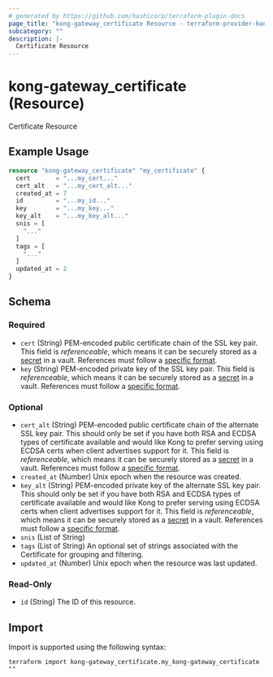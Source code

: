 ```yaml
---
# generated by https://github.com/hashicorp/terraform-plugin-docs
page_title: "kong-gateway_certificate Resource - terraform-provider-kong-gateway"
subcategory: ""
description: |-
  Certificate Resource
---
```


# kong-gateway_certificate (Resource)

Certificate Resource

## Example Usage

```terraform
resource "kong-gateway_certificate" "my_certificate" {
  cert       = "...my_cert..."
  cert_alt   = "...my_cert_alt..."
  created_at = 7
  id         = "...my_id..."
  key        = "...my_key..."
  key_alt    = "...my_key_alt..."
  snis = [
    "..."
  ]
  tags = [
    "..."
  ]
  updated_at = 2
}
```

<!-- schema generated by tfplugindocs -->
## Schema

### Required

- `cert` (String) PEM-encoded public certificate chain of the SSL key pair. This field is _referenceable_, which means it can be securely stored as a [secret](/gateway/latest/plan-and-deploy/security/secrets-management/getting-started) in a vault. References must follow a [specific format](/gateway/latest/plan-and-deploy/security/secrets-management/reference-format).
- `key` (String) PEM-encoded private key of the SSL key pair. This field is _referenceable_, which means it can be securely stored as a [secret](/gateway/latest/plan-and-deploy/security/secrets-management/getting-started) in a vault. References must follow a [specific format](/gateway/latest/plan-and-deploy/security/secrets-management/reference-format).

### Optional

- `cert_alt` (String) PEM-encoded public certificate chain of the alternate SSL key pair. This should only be set if you have both RSA and ECDSA types of certificate available and would like Kong to prefer serving using ECDSA certs when client advertises support for it. This field is _referenceable_, which means it can be securely stored as a [secret](/gateway/latest/plan-and-deploy/security/secrets-management/getting-started) in a vault. References must follow a [specific format](/gateway/latest/plan-and-deploy/security/secrets-management/reference-format).
- `created_at` (Number) Unix epoch when the resource was created.
- `key_alt` (String) PEM-encoded private key of the alternate SSL key pair. This should only be set if you have both RSA and ECDSA types of certificate available and would like Kong to prefer serving using ECDSA certs when client advertises support for it. This field is _referenceable_, which means it can be securely stored as a [secret](/gateway/latest/plan-and-deploy/security/secrets-management/getting-started) in a vault. References must follow a [specific format](/gateway/latest/plan-and-deploy/security/secrets-management/reference-format).
- `snis` (List of String)
- `tags` (List of String) An optional set of strings associated with the Certificate for grouping and filtering.
- `updated_at` (Number) Unix epoch when the resource was last updated.

### Read-Only

- `id` (String) The ID of this resource.

## Import

Import is supported using the following syntax:

```shell
terraform import kong-gateway_certificate.my_kong-gateway_certificate ""
```
